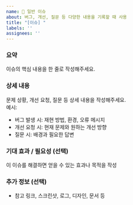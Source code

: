 ```yaml
---
name: 📝 일반 이슈
about: 버그, 개선, 질문 등 다양한 내용을 기록할 때 사용
title: "[이슈] "
labels: ''
assignees: ''
---
```


### 요약
이슈의 핵심 내용을 한 줄로 작성해주세요.

### 상세 내용
문제 상황, 개선 요청, 질문 등 상세 내용을 작성해주세요.  
예시:
- 버그 발생 시: 재현 방법, 환경, 오류 메시지
- 개선 요청 시: 현재 문제와 원하는 개선 방향
- 질문 시: 배경과 필요한 답변

### 기대 효과 / 필요성 (선택)
이 이슈를 해결하면 얻을 수 있는 효과나 목적을 작성

### 추가 정보 (선택)
- 참고 링크, 스크린샷, 로그, 디자인, 문서 등
